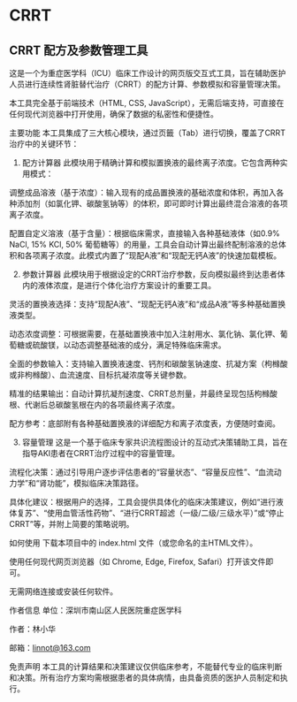 # CRRT
## CRRT 配方及参数管理工具

这是一个为重症医学科（ICU）临床工作设计的网页版交互式工具，旨在辅助医护人员进行连续性肾脏替代治疗（CRRT）的配方计算、参数模拟和容量管理决策。

本工具完全基于前端技术（HTML, CSS, JavaScript），无需后端支持，可直接在任何现代浏览器中打开使用，确保了数据的私密性和便捷性。

主要功能
本工具集成了三大核心模块，通过页籤（Tab）进行切换，覆盖了CRRT治疗中的关键环节：

1. 配方计算器
此模块用于精确计算和模拟置换液的最终离子浓度。它包含两种实用模式：

调整成品溶液（基于浓度）：输入现有的成品置换液的基础浓度和体积，再加入各种添加剂（如氯化钾、碳酸氢钠等）的体积，即可即时计算出最终混合溶液的各项离子浓度。

配置自定义溶液（基于含量）：根据临床需求，直接输入各种基础液体（如0.9% NaCl, 15% KCl, 50% 葡萄糖等）的用量，工具会自动计算出最终配制溶液的总体积和各项离子浓度。此模式内置了“现配A液”和“现配无钙A液”的快速加载模板。

2. 参数计算器
此模块用于根据设定的CRRT治疗参数，反向模拟最终到达患者体内的液体浓度，是进行个体化治疗方案设计的重要工具。

灵活的置换液选择：支持“现配A液”、“现配无钙A液”和“成品A液”等多种基础置换液类型。

动态浓度调整：可根据需要，在基础置换液中加入注射用水、氯化钠、氯化钾、葡萄糖或硫酸镁，以动态调整基础液的成分，满足特殊临床需求。

全面的参数输入：支持输入置换液速度、钙剂和碳酸氢钠速度、抗凝方案（枸橼酸或非枸橼酸）、血流速度、目标抗凝浓度等关键参数。

精准的结果输出：自动计算抗凝剂速度、CRRT总剂量，并最终呈现包括枸橼酸根、代谢后总碳酸氢根在内的各项最终离子浓度。

配方参考：底部附有各种基础置换液的详细配方和离子浓度表，方便随时查阅。

3. 容量管理
这是一个基于临床专家共识流程图设计的互动式决策辅助工具，旨在指导AKI患者在CRRT治疗过程中的容量管理。

流程化决策：通过引导用户逐步评估患者的“容量状态”、“容量反应性”、“血流动力学”和“肾功能”，模拟临床决策路径。

具体化建议：根据用户的选择，工具会提供具体化的临床决策建议，例如“进行液体复苏”、“使用血管活性药物”、“进行CRRT超滤（一级/二级/三级水平）”或“停止CRRT”等，并附上简要的策略说明。

如何使用
下载本项目中的 index.html 文件（或您命名的主HTML文件）。

使用任何现代网页浏览器（如 Chrome, Edge, Firefox, Safari）打开该文件即可。

无需网络连接或安装任何软件。

作者信息
单位：深圳市南山区人民医院重症医学科

作者：林小华

邮箱：linnot@163.com

免责声明
本工具的计算结果和决策建议仅供临床参考，不能替代专业的临床判断和决策。所有治疗方案均需根据患者的具体病情，由具备资质的医护人员制定和执行。
